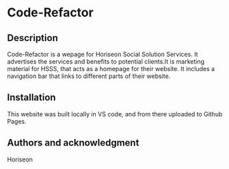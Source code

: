 # Code-Refactor


## Description
Code-Refactor is a wepage for Horiseon Social Solution Services. It advertises the services and benefits to potential clients.It is marketing material for HSSS, that acts as a homepage for their website. It includes a navigation bar that links to different parts of their website. 

## Installation
This website was built locally in VS code, and from there uploaded to Github Pages. 

## Authors and acknowledgment
Horiseon